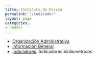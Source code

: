 ```yaml
---
title: Instituto de Física
permalink: "/indicador"
layout: page
categories:
- header
---
```


* [Organización Administrativa](files/direccion.md)
* [Información General](files/general-info)
* [Indicadores](https://sites.google.com/a/fisica.udea.edu.co/fisica/). Indicadores bibliométricos 
